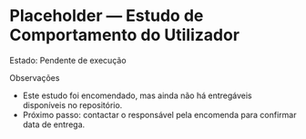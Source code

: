 # Placeholder — Estudo de Comportamento do Utilizador

Estado: Pendente de execução

Observações

- Este estudo foi encomendado, mas ainda não há entregáveis disponíveis no repositório.
- Próximo passo: contactar o responsável pela encomenda para confirmar data de entrega.
